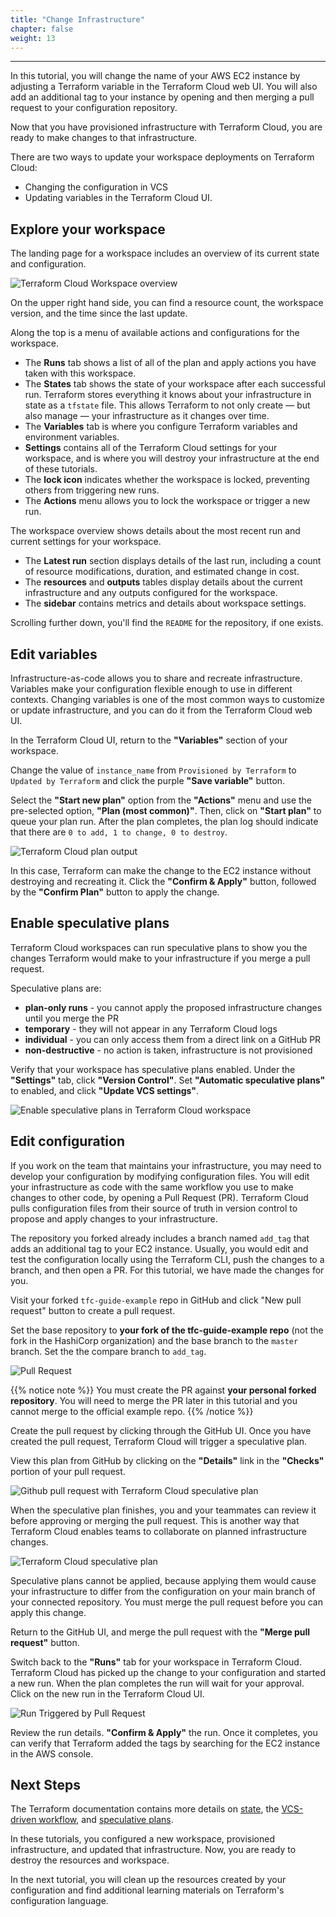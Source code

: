```yaml
---
title: "Change Infrastructure"
chapter: false
weight: 13
---
```

---

In this tutorial, you will change the name of your AWS EC2 instance by adjusting a Terraform variable in the Terraform Cloud web UI. You will also add an additional tag to your instance by opening and then merging a pull request to your configuration repository.

Now that you have provisioned infrastructure with Terraform Cloud, you are ready to make changes to that infrastructure.

There are two ways to update your workspace deployments on Terraform Cloud:

- Changing the configuration in VCS
- Updating variables in the Terraform Cloud UI.
  
## Explore your workspace

The landing page for a workspace includes an overview of its current state and configuration.

![Terraform Cloud Workspace overview](/images/hashicorp/terraform/tfc_hashicorp-training_workspaces_tfc-guide-example_workspace_overview.png)

On the upper right hand side, you can find a resource count, the workspace version, and the time since the last update.

Along the top is a menu of available actions and configurations for the workspace.

- The **Runs** tab shows a list of all of the plan and apply actions you have taken with this workspace.
- The **States** tab shows the state of your workspace after each successful run. Terraform stores everything it knows about your infrastructure in state as a `tfstate` file. This allows Terraform to not only create — but also manage — your infrastructure as it changes over time.
- The **Variables** tab is where you configure Terraform variables and environment variables.
- **Settings** contains all of the Terraform Cloud settings for your workspace, and is where you will destroy your infrastructure at the end of these tutorials.
- The **lock icon** indicates whether the workspace is locked, preventing others from triggering new runs.
- The **Actions** menu allows you to lock the workspace or trigger a new run.

The workspace overview shows details about the most recent run and current settings for your workspace.

- The **Latest run** section displays details of the last run, including a count of resource modifications, duration, and estimated change in cost.
- The **resources** and **outputs** tables display details about the current infrastructure and any outputs configured for the workspace.
- The **sidebar** contains metrics and details about workspace settings.

Scrolling further down, you'll find the `README` for the repository, if one
exists.

## Edit variables

Infrastructure-as-code allows you to share and recreate infrastructure. Variables make your configuration flexible enough to use in different contexts. Changing variables is one of the most common ways to customize or update infrastructure, and you can do it from the Terraform Cloud web UI.

In the Terraform Cloud UI, return to the **"Variables"** section of your workspace.

Change the value of `instance_name` from `Provisioned by Terraform` to `Updated by Terraform` and click the purple **"Save variable"** button.

Select the **"Start new plan"** option from the **"Actions"** menu and use the pre-selected option, **"Plan (most common)"**. Then, click on **"Start plan"** to queue your plan run. After the plan completes, the plan log should indicate that there are `0 to add, 1 to change, 0 to destroy`.

![Terraform Cloud plan output](/images/hashicorp/terraform/tfc_hashicorp-training_workspaces_tfc-guide-example_plan_update_variables.png)

In this case, Terraform can make the change to the EC2 instance without destroying and recreating it. Click the **"Confirm & Apply"** button, followed by the **"Confirm Plan"** button to apply the change.

## Enable speculative plans

Terraform Cloud workspaces can run speculative plans to show you the changes Terraform would make to your infrastructure if you merge a pull request.

Speculative plans are:
- **plan-only runs** - you cannot apply the proposed infrastructure changes until you merge the PR
- **temporary** - they will not appear in any Terraform Cloud logs
- **individual** - you can only access them from a direct link on a GitHub PR
- **non-destructive** - no action is taken, infrastructure is not provisioned

Verify that your workspace has speculative plans enabled. Under the
**"Settings"** tab, click **"Version Control"**. Set **"Automatic speculative plans"** to enabled, and click **"Update VCS settings"**.

![Enable speculative plans in Terraform Cloud workspace](/images/hashicorp/terraform/tfc_hashicorp-training_workspaces_tfc-guide-example_settings_version-control_enable_speculative_plans.png)

## Edit configuration

If you work on the team that maintains your infrastructure, you may need to develop your configuration by modifying configuration files. You will edit your infrastructure as code with the same workflow you use to make changes to other code, by opening a Pull Request (PR). Terraform Cloud pulls configuration files from their source of truth in version control to propose and apply changes to your infrastructure.

The repository you forked already includes a branch named `add_tag` that adds an additional tag to your EC2 instance. Usually, you would edit and test the configuration locally using the Terraform CLI, push the changes to a branch, and then open a PR. For this tutorial, we have made the changes for you.

Visit your forked `tfc-guide-example` repo in GitHub and click "New pull request" button to create a pull request.

Set the base repository to **your fork of the tfc-guide-example repo** (not the fork in the HashiCorp organization) and the base branch to the `master` branch. Set the the compare branch to `add_tag`.

![Pull Request](/images/hashicorp/terraform/github_tfc-guide-example_create_pull_request.png)

{{% notice note %}}
You must create the PR against **your personal forked repository**. You will need to merge the PR later in this tutorial and you cannot merge to the official example repo.
{{% /notice %}}

Create the pull request by clicking through the GitHub UI. Once you have created the pull request, Terraform Cloud will trigger a speculative plan.

View this plan from GitHub by clicking on the **"Details"** link in the **"Checks"** portion of your pull request.

![Github pull request with Terraform Cloud speculative plan](/images/hashicorp/terraform/gh-speculative-plan.png)

When the speculative plan finishes, you and your teammates can review it before approving or merging the pull request. This is another way that Terraform Cloud enables teams to collaborate on planned infrastructure changes.

![Terraform Cloud speculative plan](/images/hashicorp/terraform/tfc_hashicorp-training_workspaces_tfc-guide-example_runs_speculative_plan.png)

Speculative plans cannot be applied, because applying them would cause your infrastructure to differ from the configuration on your main branch of your connected repository. You must merge the pull request before you can apply this change.

Return to the GitHub UI, and merge the pull request with the **"Merge pull request"** button.

Switch back to the **"Runs"** tab for your workspace in Terraform Cloud. Terraform Cloud has picked up the change to your configuration and started a new run. When the plan completes the run will wait for your approval. Click on the new run in the Terraform Cloud UI.

![Run Triggered by Pull Request](/images/hashicorp/terraform/tfc_hashicorp-training_workspaces_tfc-guide-example_pull_request_run.png)

Review the run details. **"Confirm & Apply"** the run. Once it completes, you can verify that Terraform added the tags by searching for the EC2 instance in the AWS console.

## Next Steps

The Terraform documentation contains more details on [state](https://www.terraform.io/docs/language/state/index.html), the [VCS-driven workflow](https://www.terraform.io/docs/cloud/run/ui.html), and [speculative plans](https://www.terraform.io/docs/cloud/run/index.html#speculative-plans).

In these tutorials, you configured a new workspace, provisioned infrastructure, and updated that infrastructure. Now, you are ready to destroy the resources and workspace.

In the next tutorial, you will clean up the resources created by your configuration and find additional learning materials on Terraform's configuration language.
